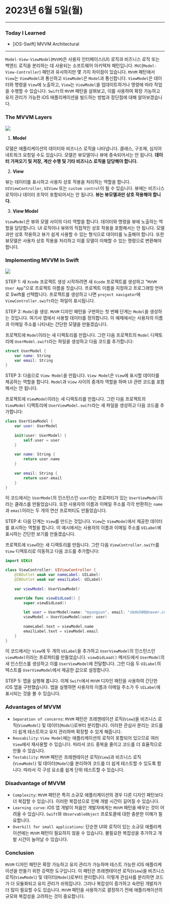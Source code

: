 # 2023년 6월 5일(월)

---

### Today I Learned 

- [iOS-Swift] MVVM Architectural

---

`Model-View-ViewModel`(`MVVM`)은 사용자 인터페이스(UI) 로직과 비즈니스 로직 또는 백엔드 로직을 분리하는 데 사용되는 소프트웨어 아키텍처 패턴입니다. `MVC`(`Model-View-Controller`) 패턴과 유사하지만 몇 가지 차이점이 있습니다. `MVVM` 패턴에서 `View`는 `ViewModel`과 통신하고 `ViewModel`은 `Model`과 통신합니다. `ViewModel`은 데이터와 명령을  `View`에 노출하고,  `View`는 `ViewModel`을 업데이트하거나 명령에 따라 작업을 수행할 수 있습니다. `Swift`의 `MVVM` 패턴을 살펴보고, 이를 사용하여 확장 가능하고 유지 관리가 가능한 iOS 애플리케이션을 빌드하는 방법과 장단점에 대해 알아보겠습니다.

### The MVVM Layers

![](https://github.com/myungsun7782/TIL/assets/74762699/42deb716-974c-44f2-b0fd-8166b312f876)

1. **Model** 

모델은 애플리케이션의 데이터와 비즈니스 로직을 나타냅니다. 클래스, 구조체, 심지어 네트워크 요청일 수도 있습니다. 모델은 뷰모델이나 뷰에 종속되어서는 안 됩니다. **데이터 가져오기 및 저장, 계산 수행 및 기타 비즈니스 로직을 담당해야 합니다.**

2. **View**

뷰는 데이터를 표시하고 사용자 상호 작용을 처리하는 역할을 합니다. `UIViewController`, `UIView` 또는 `custom control`이 될 수 있습니다. 뷰에는 비즈니스 로직이나 데이터 조작이 포함되어서는 안 됩니다. **뷰는 뷰모델과만 상호 작용해야 합니다.**

3. **View Model**

`ViewModel`은 뷰와 모델 사이의 다리 역할을 합니다. 데이터와 명령을 뷰에 노출하는 역할을 담당합니다. UI 로직이나 뷰와의 직접적인 상호 작용을 포함해서는 안 됩니다. 모델과만 상호 작용하고 뷰가 쉽게 사용할 수 있는 형식으로 데이터를 노출해야 합니다. 또한 뷰모델은 사용자 상호 작용을 처리하고 이를 모델이 이해할 수 있는 명령으로 변환해야 합니다.

### Implementing MVVM In Swift

![](https://github.com/myungsun7782/TIL/assets/74762699/84b334d8-dd99-4257-a26f-119475e8c090)

STEP 1: 새 `Xcode` 프로젝트 생성 시작하려면 새 `Xcode` 프로젝트를 생성하고 "`MVVM User App`"으로 프로젝트 이름을 짓습니다. 프로젝트 이름을 지정하고 프로그래밍 언어로 Swift를 선택합니다. 프로젝트를 생성하고 나면 `project navigator`에 `ViewController.swift`라는 파일이 표시됩니다.

STEP 2: `Model`을 생성. `MVVM` 디자인 패턴을 구현하는 첫 번째 단계는 `Model`을 생성하는 것입니다. 여기서 앱에서 사용할 데이터를 정의합니다. 이 예제에서는 사용자의 이름과 이메일 주소를 나타내는 간단한 모델을 만들겠습니다.

프로젝트에 `Model`이라는 새 디렉토리를 만듭니다. 그런 다음 프로젝트의 `Model` 디렉토리에 `UserModel.swift`라는 파일을 생성하고 다음 코드를 추가합니다:

```swift
struct UserModel {
    var name: String
    var email: String
}
```

STEP 3:  다음으로 `View Model`을 만듭니다. `View Model`은 `View`에 표시할 데이터를 제공하는 역할을 합니다. `Model`과 `View` 사이의 중개자 역할을 하며 UI 관련 코드를 포함해서는 안 됩니다.

프로젝트에 `ViewModel`이라는 새 디렉토리를 만듭니다. 그런 다음 프로젝트의 `ViewModel` 디렉토리에 `UserViewModel.swift`라는 새 파일을 생성하고 다음 코드를 추가합니다:

```swift
class UserViewModel {
    var user: UserModel
    
    init(user: UserModel) {
        self.user = user
    }
    
    var name: String {
        return user.name
    }
    
    var email: String {
        return user.email
    }
}
```

이 코드에서는 `UserModel`의 인스턴스인 `user`라는 프로퍼티가 있는 `UserViewModel`이라는 클래스를 만들었습니다. 또한 사용자의 이름과 이메일 주소를 각각 반환하는 `name`과 `email`이라는 두 개의 연산 프로퍼티도 만들었습니다.

STEP 4: 다음 단계는 `View`를 만드는 것입니다. `View`는 `ViewModel`에서 제공한 데이터를 표시하는 역할을 합니다. 이 예시에서는 사용자의 이름과 이메일 주소를 `UILabel`에 표시하는 간단한 보기를 만들겠습니다.

프로젝트에 `View`라는 새 디렉토리를 만듭니다. 그런 다음 `ViewController.swift`를 `View` 디렉토리로 이동하고 다음 코드를 추가합니다:

```swift
import UIKit

class ViewController: UIViewController {
    @IBOutlet weak var nameLabel: UILabel!
    @IBOutlet weak var emailLabel: UILabel!
    
    var viewModel: UserViewModel!

    override func viewDidLoad() {
        super.viewDidLoad()
 
        let user = UserModel(name: "myungsun", email: "sbdo500@naver.com")
        viewModel = UserViewModel(user: user)
        
        nameLabel.text = viewModel.name
        emailLabel.text = viewModel.email
    }
}
```

이 코드에서는 `View`에 두 개의 `UILabel`을 추가하고 `UserViewModel`의 인스턴스인 `viewModel`이라는 프로퍼티를 만들었습니다. `viewDidLoad()` 메서드에서 `UserModel`의 새 인스턴스를 생성하고 이를 `UserViewModel`에 전달합니다. 그런 다음 두 `UILabel`의 텍스트를 `UserViewModel`에서 제공한 값으로 설정합니다.

STEP 5: 앱을 실행해 봅니다. 이제 `Swift`에서 `MVVM` 디자인 패턴을 사용하여 간단한 iOS 앱을 구현했습니다. 앱을 실행하면 사용자의 이름과 이메일 주소가 두 `UILabel`에 표시되는 것을 볼 수 있습니다.

### Advantages of MVVM

- `Separation of concerns`: `MVVM` 패턴은 프레젠테이션 로직(`View`)을 비즈니스 로직(`ViewModel`) 및 데이터(`Model`)로부터 분리합니다. 이러한 관심사 분리는 코드를 더 쉽게 테스트하고 유지 관리하며 확장할 수 있게 해줍니다.
- `Reusability`: `View Model`에는 애플리케이션의 로직이 포함되어 있으므로 여러 `View`에서 재사용할 수 있습니다. 따라서 코드 중복을 줄이고 코드를 더 효율적으로 만들 수 있습니다.
- `Testability`: `MVVM` 패턴은 프레젠테이션 로직(`View`)과 비즈니스 로직(`ViewModel`) 및 데이터(`Model`)를 분리하여 코드를 더 쉽게 테스트할 수 있도록 합니다. 따라서 각 구성 요소를 쉽게 단위 테스트할 수 있습니다.

### Disadvantage of MVVM

- `Complexity`: `MVVM` 패턴은 특히 소규모 애플리케이션의 경우 다른 디자인 패턴보다 더 복잡할 수 있습니다. 이러한 복잡성으로 인해 개발 시간이 길어질 수 있습니다.
- `Learning curve`: iOS 앱 개발이 처음인 개발자에게는 `MVVM` 패턴을 배우는 것이 어려울 수 있습니다. `Swift`와 `ObservableObject` 프로토콜에 대한 충분한 이해가 필요합니다.
- `Overkill for small applications`: 단순한 UI와 로직이 있는 소규모 애플리케이션에는 `MVVM` 패턴이 필요하지 않을 수 있습니다. 불필요한 복잡성을 추가하고 개발 시간이 늘어날 수 있습니다.

### Conclusion

`MVVM` 디자인 패턴은 확장 가능하고 유지 관리가 가능하며 테스트 가능한 iOS 애플리케이션을 만들기 위한 강력한 도구입니다. 이 패턴은 프레젠테이션 로직(`View`)을 비즈니스 로직(`ViewModel`) 및 데이터(`Model`)로부터 분리합니다. 이렇게 관심사를 분리하면 코드가 더 모듈화되고 유지 관리가 쉬워집니다. 그러나 복잡성이 증가하고 숙련된 개발자가 더 많이 필요할 수도 있습니다. `MVVM` 패턴을 사용하기로 결정하기 전에 애플리케이션의 규모와 복잡성을 고려하는 것이 중요합니다.